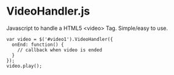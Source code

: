 # VideoHandler.js

Javascript to handle a HTML5 &lt;video> Tag.
Simple/easy to use.

```
var video = $('#video1').VideoHandler({
  onEnd: function() {
    // callback when video is ended
  }
});
video.play();
```

